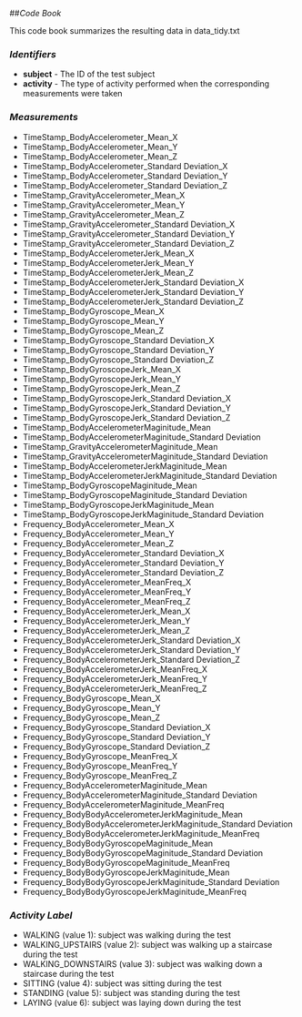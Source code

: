 ##*Code Book*

This code book summarizes the resulting data in data_tidy.txt

### *Identifiers*
* **subject** - The ID of the test subject
* **activity** - The type of activity performed when the corresponding measurements were taken

### *Measurements*                                                
 * TimeStamp_BodyAccelerometer_Mean_X                            
* TimeStamp_BodyAccelerometer_Mean_Y                              
* TimeStamp_BodyAccelerometer_Mean_Z                        
* TimeStamp_BodyAccelerometer_Standard Deviation_X               
* TimeStamp_BodyAccelerometer_Standard Deviation_Y                
* TimeStamp_BodyAccelerometer_Standard Deviation_Z                
* TimeStamp_GravityAccelerometer_Mean_X                 
* TimeStamp_GravityAccelerometer_Mean_Y                           
* TimeStamp_GravityAccelerometer_Mean_Z                           
* TimeStamp_GravityAccelerometer_Standard Deviation_X            
* TimeStamp_GravityAccelerometer_Standard Deviation_Y             
* TimeStamp_GravityAccelerometer_Standard Deviation_Z             
* TimeStamp_BodyAccelerometerJerk_Mean_X                       
* TimeStamp_BodyAccelerometerJerk_Mean_Y                          
* TimeStamp_BodyAccelerometerJerk_Mean_Z                          
* TimeStamp_BodyAccelerometerJerk_Standard Deviation_X           
* TimeStamp_BodyAccelerometerJerk_Standard Deviation_Y            
* TimeStamp_BodyAccelerometerJerk_Standard Deviation_Z            
* TimeStamp_BodyGyroscope_Mean_X                               
* TimeStamp_BodyGyroscope_Mean_Y                                  
* TimeStamp_BodyGyroscope_Mean_Z                                  
* TimeStamp_BodyGyroscope_Standard Deviation_X                    
* TimeStamp_BodyGyroscope_Standard Deviation_Y                    
* TimeStamp_BodyGyroscope_Standard Deviation_Z                    
* TimeStamp_BodyGyroscopeJerk_Mean_X                              
* TimeStamp_BodyGyroscopeJerk_Mean_Y                              
* TimeStamp_BodyGyroscopeJerk_Mean_Z                              
* TimeStamp_BodyGyroscopeJerk_Standard Deviation_X                
* TimeStamp_BodyGyroscopeJerk_Standard Deviation_Y                
* TimeStamp_BodyGyroscopeJerk_Standard Deviation_Z                
* TimeStamp_BodyAccelerometerMaginitude_Mean                      
* TimeStamp_BodyAccelerometerMaginitude_Standard Deviation        
* TimeStamp_GravityAccelerometerMaginitude_Mean                   
* TimeStamp_GravityAccelerometerMaginitude_Standard Deviation     
* TimeStamp_BodyAccelerometerJerkMaginitude_Mean                  
* TimeStamp_BodyAccelerometerJerkMaginitude_Standard Deviation    
* TimeStamp_BodyGyroscopeMaginitude_Mean                          
* TimeStamp_BodyGyroscopeMaginitude_Standard Deviation            
* TimeStamp_BodyGyroscopeJerkMaginitude_Mean                      
* TimeStamp_BodyGyroscopeJerkMaginitude_Standard Deviation        
* Frequency_BodyAccelerometer_Mean_X                              
* Frequency_BodyAccelerometer_Mean_Y                              
* Frequency_BodyAccelerometer_Mean_Z                              
* Frequency_BodyAccelerometer_Standard Deviation_X                
* Frequency_BodyAccelerometer_Standard Deviation_Y                
* Frequency_BodyAccelerometer_Standard Deviation_Z                
* Frequency_BodyAccelerometer_MeanFreq_X                          
* Frequency_BodyAccelerometer_MeanFreq_Y                          
* Frequency_BodyAccelerometer_MeanFreq_Z                          
* Frequency_BodyAccelerometerJerk_Mean_X                          
* Frequency_BodyAccelerometerJerk_Mean_Y                          
* Frequency_BodyAccelerometerJerk_Mean_Z                          
* Frequency_BodyAccelerometerJerk_Standard Deviation_X            
* Frequency_BodyAccelerometerJerk_Standard Deviation_Y            
* Frequency_BodyAccelerometerJerk_Standard Deviation_Z            
* Frequency_BodyAccelerometerJerk_MeanFreq_X                      
* Frequency_BodyAccelerometerJerk_MeanFreq_Y                      
* Frequency_BodyAccelerometerJerk_MeanFreq_Z                      
* Frequency_BodyGyroscope_Mean_X                                  
* Frequency_BodyGyroscope_Mean_Y                                  
* Frequency_BodyGyroscope_Mean_Z                                  
* Frequency_BodyGyroscope_Standard Deviation_X                    
* Frequency_BodyGyroscope_Standard Deviation_Y                    
* Frequency_BodyGyroscope_Standard Deviation_Z                    
* Frequency_BodyGyroscope_MeanFreq_X                              
* Frequency_BodyGyroscope_MeanFreq_Y                              
* Frequency_BodyGyroscope_MeanFreq_Z                              
* Frequency_BodyAccelerometerMaginitude_Mean                      
* Frequency_BodyAccelerometerMaginitude_Standard Deviation        
* Frequency_BodyAccelerometerMaginitude_MeanFreq                  
* Frequency_BodyBodyAccelerometerJerkMaginitude_Mean              
* Frequency_BodyBodyAccelerometerJerkMaginitude_Standard Deviation
* Frequency_BodyBodyAccelerometerJerkMaginitude_MeanFreq          
* Frequency_BodyBodyGyroscopeMaginitude_Mean                      
* Frequency_BodyBodyGyroscopeMaginitude_Standard Deviation        
* Frequency_BodyBodyGyroscopeMaginitude_MeanFreq                  
* Frequency_BodyBodyGyroscopeJerkMaginitude_Mean                  
* Frequency_BodyBodyGyroscopeJerkMaginitude_Standard Deviation    
* Frequency_BodyBodyGyroscopeJerkMaginitude_MeanFreq 

### *Activity Label*
* WALKING (value 1): subject was walking during the test
* WALKING_UPSTAIRS (value 2): subject was walking up a staircase during the test
* WALKING_DOWNSTAIRS (value 3): subject was walking down a staircase during the test
* SITTING (value 4): subject was sitting during the test
* STANDING (value 5): subject was standing during the test
* LAYING (value 6): subject was laying down during the test